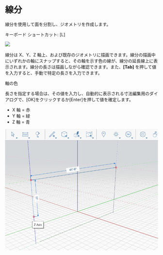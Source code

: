# 線分

線分を使用して面を分割し、ジオメトリを作成します。

キーボード ショートカット: [L]

![](../.gitbook/assets/line\_toolbar.png)

線分は X、Y、Z 軸上、および既存のジオメトリに描画できます。線分の描画中にいずれかの軸にスナップすると、その軸を示す色の線が、線分の延長線上に表示されます。線分の長さは描画しながら確認できます。また、**[Tab]** を押して値を入力すると、手動で特定の長さを入力できます。

軸の色

長さを指定する場合は、その値を入力し、自動的に表示される寸法編集用のダイアログで、[OK]をクリックするか[Enter]を押して値を確定します。

* X 軸 = 赤
* Y 軸 = 緑
* Z 軸 = 青

![](../.gitbook/assets/lines.png)
